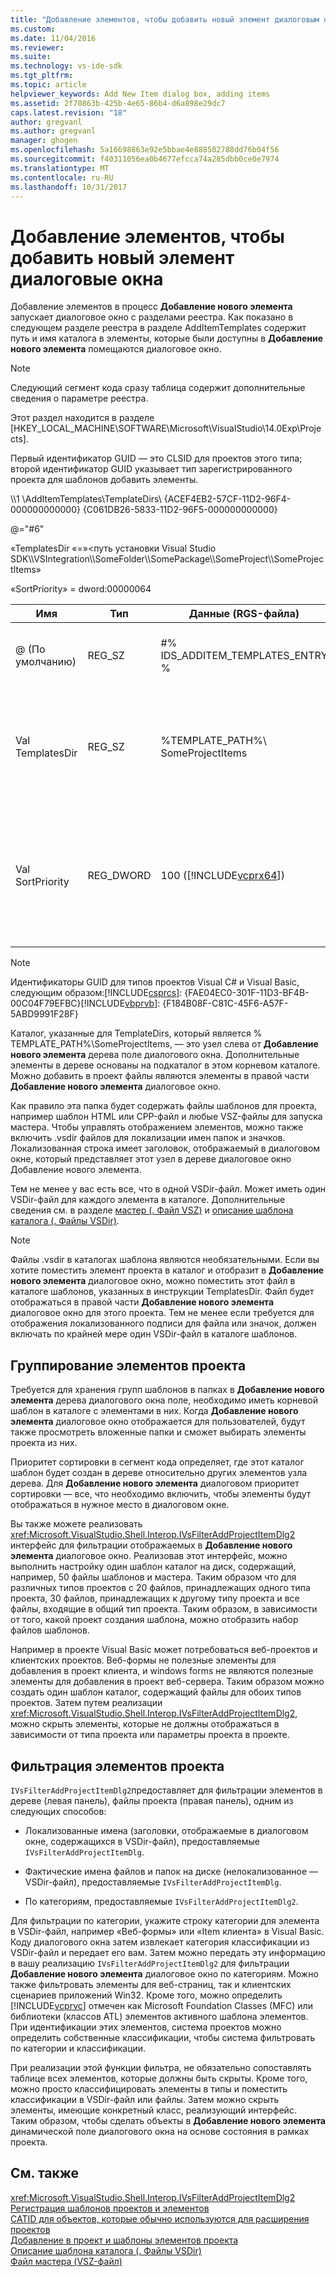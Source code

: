 ```yaml
---
title: "Добавление элементов, чтобы добавить новый элемент диалоговым окнам | Документы Microsoft"
ms.custom: 
ms.date: 11/04/2016
ms.reviewer: 
ms.suite: 
ms.technology: vs-ide-sdk
ms.tgt_pltfrm: 
ms.topic: article
helpviewer_keywords: Add New Item dialog box, adding items
ms.assetid: 2f70863b-425b-4e65-86b4-d6a898e29dc7
caps.latest.revision: "18"
author: gregvanl
ms.author: gregvanl
manager: ghogen
ms.openlocfilehash: 5a16698863e92e5bbae4e888502788dd76b04f56
ms.sourcegitcommit: f40311056ea0b4677efcca74a285dbb0ce0e7974
ms.translationtype: MT
ms.contentlocale: ru-RU
ms.lasthandoff: 10/31/2017
---
```

# <a name="adding-items-to-the-add-new-item-dialog-boxes"></a>Добавление элементов, чтобы добавить новый элемент диалоговые окна
Добавление элементов в процесс **Добавление нового элемента** запускает диалоговое окно с разделами реестра. Как показано в следующем разделе реестра в разделе AddItemTemplates содержит путь и имя каталога в элементы, которые были доступны в **Добавление нового элемента** помещаются диалоговое окно.  
  
> [!NOTE]
>  Следующий сегмент кода сразу таблица содержит дополнительные сведения о параметре реестра.  
  
 Этот раздел находится в разделе [HKEY_LOCAL_MACHINE\SOFTWARE\Microsoft\VisualStudio\14.0Exp\Projects].  
  
 Первый идентификатор GUID — это CLSID для проектов этого типа; второй идентификатор GUID указывает тип зарегистрированного проекта для шаблонов добавить элементы.  
  
 \\\1 \AddItemTemplates\TemplateDirs\ {ACEF4EB2-57CF-11D2-96F4-000000000000} {C061DB26-5833-11D2-96F5-000000000000}  
  
 @="#6"  
  
 «TemplatesDir «=»\<путь установки Visual Studio SDK\\\VSIntegration\\\SomeFolder\\\SomePackage\\\SomeProject\\\SomeProjectItems»  
  
 «SortPriority» = dword:00000064  
  
|Имя|Тип|Данные (RGS-файла)|Описание|  
|----------|----------|-----------------------------|-----------------|  
|@ (По умолчанию)|REG_SZ|#% IDS_ADDITEM_TEMPLATES_ENTRY %|Идентификатор ресурса для **добавить элемент** шаблонов.|  
|Val TemplatesDir|REG_SZ|%TEMPLATE_PATH%\ SomeProjectItems|Путь проекта элементов, отображаемых в диалоговом окне для **Добавление нового элемента** мастера.|  
|Val SortPriority|REG_DWORD|100 ([!INCLUDE[vcprx64](../../extensibility/internals/includes/vcprx64_md.md)])|Определяет порядок сортировки в узле дерева файлов, отображаемых в **Добавление нового элемента** диалоговое окно.|  
  
> [!NOTE]
>  Идентификаторы GUID для типов проектов Visual C# и Visual Basic, следующим образом:[!INCLUDE[csprcs](../../data-tools/includes/csprcs_md.md)]: {FAE04EC0-301F-11D3-BF4B-00C04F79EFBC}[!INCLUDE[vbprvb](../../code-quality/includes/vbprvb_md.md)]: {F184B08F-C81C-45F6-A57F-5ABD9991F28F}  
  
 Каталог, указанные для TemplateDirs, который является % TEMPLATE_PATH%\SomeProjectItems, — это узел слева от **Добавление нового элемента** дерева поле диалогового окна. Дополнительные элементы в дереве основаны на подкаталог в этом корневом каталоге. Можно добавить в проект файлы являются элементы в правой части **Добавление нового элемента** диалоговое окно.  
  
 Как правило эта папка будет содержать файлы шаблонов для проекта, например шаблон HTML или CPP-файл и любые VSZ-файлы для запуска мастера. Чтобы управлять отображением элементов, можно также включить .vsdir файлов для локализации имен папок и значков. Локализованная строка имеет заголовок, отображаемый в диалоговом окне, который представляет этот узел в дереве диалоговое окно Добавление нового элемента.  
  
 Тем не менее у вас есть все, что в одной VSDir-файл. Может иметь один VSDir-файл для каждого элемента в каталоге. Дополнительные сведения см. в разделе [мастер (. Файл VSZ)](../../extensibility/internals/wizard-dot-vsz-file.md) и [описание шаблона каталога (. Файлы VSDir)](../../extensibility/internals/template-directory-description-dot-vsdir-files.md).  
  
> [!NOTE]
>  Файлы .vsdir в каталогах шаблона являются необязательными. Если вы хотите поместить элемент проекта в каталог и отобразит в **Добавление нового элемента** диалоговое окно, можно поместить этот файл в каталоге шаблонов, указанных в инструкции TemplatesDir. Файл будет отображаться в правой части **Добавление нового элемента** диалоговое окно для этого проекта. Тем не менее если требуется для отображения локализованного подписи для файла или значок, должен включать по крайней мере один VSDir-файл в каталоге шаблонов.  
  
## <a name="grouping-project-items"></a>Группирование элементов проекта  
 Требуется для хранения групп шаблонов в папках в **Добавление нового элемента** дерева диалогового окна поле, необходимо иметь корневой шаблон в каталоге с элементами в них. Когда **Добавление нового элемента** диалоговое окно отображается для пользователей, будут также просмотреть вложенные папки и сможет выбирать элементы проекта из них.  
  
 Приоритет сортировки в сегмент кода определяет, где этот каталог шаблон будет создан в дереве относительно других элементов узла дерева. Для **Добавление нового элемента** диалоговом приоритет сортировки — все, что необходимо включить, чтобы элементы будут отображаться в нужное место в диалоговом окне.  
  
 Вы также можете реализовать <xref:Microsoft.VisualStudio.Shell.Interop.IVsFilterAddProjectItemDlg2> интерфейс для фильтрации отображаемых в **Добавление нового элемента** диалоговое окно. Реализовав этот интерфейс, можно выполнить настройку один шаблон каталог на диск, содержащий, например, 50 файлы шаблонов и мастера. Таким образом что для различных типов проектов с 20 файлов, принадлежащих одного типа проекта, 30 файлов, принадлежащих к другому типу проекта и все файлы, входящие в общий тип проекта. Таким образом, в зависимости от того, какой проект создания шаблона, можно отобразить набор файлов шаблонов.  
  
 Например в проекте Visual Basic может потребоваться веб-проектов и клиентских проектов. Веб-формы не полезные элементы для добавления в проект клиента, и windows forms не являются полезные элементы для добавления в проект веб-сервера. Таким образом можно создать один шаблон каталог, содержащий файлы для обоих типов проектов. Затем путем реализации <xref:Microsoft.VisualStudio.Shell.Interop.IVsFilterAddProjectItemDlg2>, можно скрыть элементы, которые не должны отображаться в зависимости от типа проекта или параметры проекта в проекте.  
  
## <a name="filtering-project-items"></a>Фильтрация элементов проекта  
 `IVsFilterAddProjectItemDlg2`предоставляет для фильтрации элементов в дереве (левая панель), файлы проекта (правая панель), одним из следующих способов:  
  
-   Локализованные имена (заголовки, отображаемые в диалоговом окне, содержащихся в VSDir-файл), предоставляемые `IVsFilterAddProjectItemDlg`.  
  
-   Фактические имена файлов и папок на диске (нелокализованное — VSDir-файл), предоставляемые `IVsFilterAddProjectItemDlg`.  
  
-   По категориям, предоставляемые `IVsFilterAddProjectItemDlg2`.  
  
 Для фильтрации по категории, укажите строку категории для элемента в VSDir-файл, например «Веб-формы» или «Item клиента» в Visual Basic. Коду диалогового окна затем извлекает категория классификации из VSDir-файл и передает его вам. Затем можно передать эту информацию в вашу реализацию `IVsFilterAddProjectItemDlg2` для фильтрации **Добавление нового элемента** диалоговое окно по категориям. Можно также фильтровать элементы для веб-страниц, так и клиентских сценариев приложений Win32. Кроме того, можно определить [!INCLUDE[vcprvc](../../code-quality/includes/vcprvc_md.md)] отмечен как Microsoft Foundation Classes (MFC) или библиотеки (классов ATL) элементов активного шаблона элементов. При идентификации этих элементов, система проектов можно определить собственные классификации, чтобы система фильтровать по категории и классификации.  
  
 При реализации этой функции фильтра, не обязательно сопоставлять таблице всех элементов, которые должны быть скрыты. Кроме того, можно просто классифицировать элементы в типы и поместить классификации в VSDir-файл или файлы. Затем можно скрыть элементы, имеющие конкретный класс, реализующий интерфейс. Таким образом, чтобы сделать объекты в **Добавление нового элемента** динамической поле диалогового окна на основе состояния в рамках проекта.  
  
## <a name="see-also"></a>См. также  
 <xref:Microsoft.VisualStudio.Shell.Interop.IVsFilterAddProjectItemDlg2>   
 [Регистрация шаблонов проектов и элементов](../../extensibility/internals/registering-project-and-item-templates.md)   
 [CATID для объектов, которые обычно используются для расширения проектов](../../extensibility/internals/catids-for-objects-that-are-typically-used-to-extend-projects.md)   
 [Добавление в проект и шаблоны элементов проекта](../../extensibility/internals/adding-project-and-project-item-templates.md)   
 [Описание шаблона каталога (. Файлы VSDir)](../../extensibility/internals/template-directory-description-dot-vsdir-files.md)   
 [Файл мастера (VSZ-файл)](../../extensibility/internals/wizard-dot-vsz-file.md)